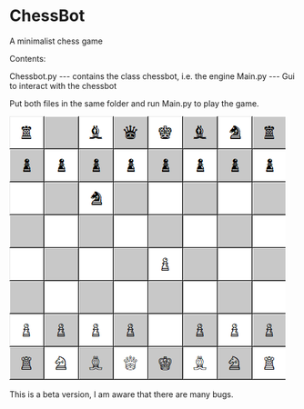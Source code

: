# ChessBot
A minimalist chess game

Contents:

Chessbot.py --- contains the class chessbot, i.e. the engine
Main.py     --- Gui to interact with the chessbot

Put both files in the same folder and run Main.py to play the game.

![alt text](https://github.com/Basdbruijne/ChessBot/blob/main/Screenshot.png)

This is a beta version, I am aware that there are many bugs.
